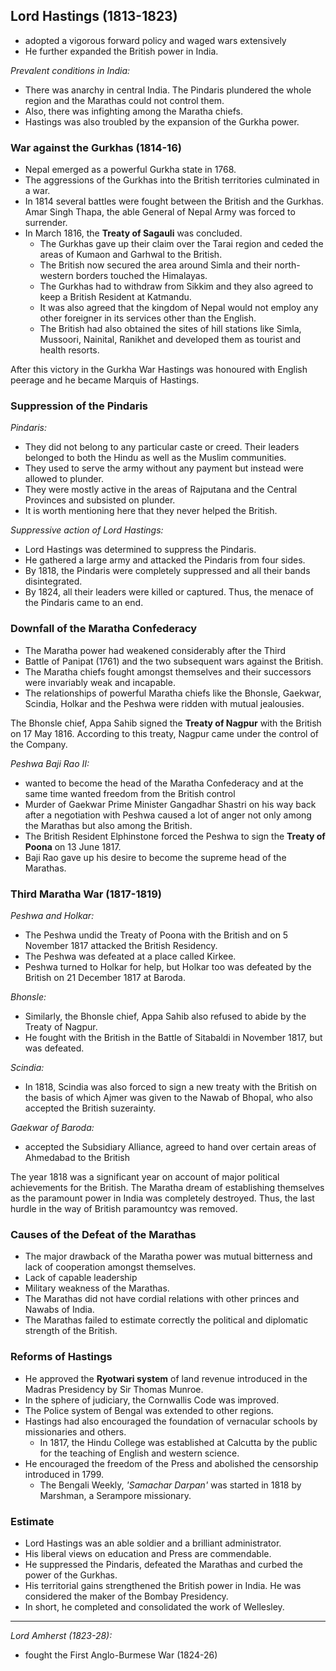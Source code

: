 
## Lord Hastings (1813-1823)
* adopted a vigorous forward policy and waged wars extensively
* He further expanded the British power in India.

_Prevalent conditions in India:_
* There was anarchy in central India. The Pindaris plundered the whole region and the Marathas could not control them.
* Also, there was infighting among the Maratha chiefs.
* Hastings was also troubled by the expansion of the Gurkha power.

### War against the Gurkhas (1814-16)
* Nepal emerged as a powerful Gurkha state in 1768.
* The aggressions of the Gurkhas into the British territories culminated in a war.
* In 1814 several battles were fought between the British and the Gurkhas. Amar Singh Thapa, the able General of Nepal Army was forced to surrender.
* In March 1816, the __Treaty of Sagauli__ was concluded.
    - The Gurkhas gave up their claim over the Tarai region and ceded the areas of Kumaon and Garhwal to the British.
    - The British now secured the area around Simla and their north-western borders touched the Himalayas.
    - The Gurkhas had to withdraw from Sikkim and they also agreed to keep a British Resident at Katmandu.
    - It was also agreed that the kingdom of Nepal would not employ any other foreigner in its services other than the English.
    - The British had also obtained the sites of hill stations like Simla, Mussoori, Nainital, Ranikhet and developed them as tourist and health resorts.

After this victory in the Gurkha War Hastings was honoured with English peerage and he became Marquis of Hastings.

### Suppression of the Pindaris

_Pindaris:_
* They did not belong to any particular caste or creed. Their leaders belonged to both the Hindu as well as the Muslim communities.
* They used to serve the army without any payment but instead were allowed to plunder.
* They were mostly active in the areas of Rajputana and the Central Provinces and subsisted on plunder.
* It is worth mentioning here that they never helped the British.

_Suppressive action of Lord Hastings:_
* Lord Hastings was determined to suppress the Pindaris.
* He gathered a large army and attacked the Pindaris from four sides.
* By 1818, the Pindaris were completely suppressed and all their bands disintegrated.
* By 1824, all their leaders were killed or captured. Thus, the menace of the Pindaris came to an end.

### Downfall of the Maratha Confederacy
* The Maratha power had weakened considerably after the Third
* Battle of Panipat (1761) and the two subsequent wars against the British.
* The Maratha chiefs fought amongst themselves and their successors were invariably weak and incapable.
* The relationships of powerful Maratha chiefs like the Bhonsle, Gaekwar, Scindia, Holkar and the Peshwa were ridden with mutual jealousies.

The Bhonsle chief, Appa Sahib signed the __Treaty of Nagpur__ with the British on 17 May 1816. According to this treaty, Nagpur came under the control of the Company.

_Peshwa Baji Rao II:_
* wanted to become the head of the Maratha Confederacy and at the same time wanted freedom from the British control
* Murder of Gaekwar Prime Minister Gangadhar Shastri on his way back after a negotiation with Peshwa caused a lot of anger not only among the Marathas but also among the British.
* The British Resident Elphinstone forced the Peshwa to sign the __Treaty of Poona__ on 13 June 1817.
* Baji Rao gave up his desire to become the supreme head of the Marathas.

### Third Maratha War (1817-1819)
_Peshwa and Holkar:_
* The Peshwa undid the Treaty of Poona with the British and on 5 November 1817 attacked the British Residency.
* The Peshwa was defeated at a place called Kirkee.
* Peshwa turned to Holkar for help, but Holkar too was defeated by the British on 21 December 1817 at Baroda.

_Bhonsle:_
* Similarly, the Bhonsle chief, Appa Sahib also refused to abide by the Treaty of Nagpur.
* He fought with the British in the Battle of Sitabaldi in November 1817, but was defeated.

_Scindia:_
* In 1818, Scindia was also forced to sign a new treaty with the British on the basis of which Ajmer was given to the Nawab of Bhopal, who also accepted the British suzerainty.

_Gaekwar of Baroda:_
* accepted the Subsidiary Alliance, agreed to hand over certain areas of Ahmedabad to the British

The year 1818 was a significant year on account of major political achievements for the British. The Maratha dream of establishing themselves as the paramount power in India was completely destroyed. Thus, the last hurdle in the way of British paramountcy was removed.

### Causes of the Defeat of the Marathas
* The major drawback of the Maratha power was mutual bitterness and lack of cooperation amongst themselves.
* Lack of capable leadership
* Military weakness of the Marathas.
* The Marathas did not have cordial relations with other princes and Nawabs of India.
* The Marathas failed to estimate correctly the political and diplomatic strength of the British.

### Reforms of Hastings
* He approved the __Ryotwari system__ of land revenue introduced in the Madras Presidency by Sir Thomas Munroe.
* In the sphere of judiciary, the Cornwallis Code was improved.
* The Police system of Bengal was extended to other regions.
* Hastings had also encouraged the foundation of vernacular schools by missionaries and others.
    - In 1817, the Hindu College was established at Calcutta by the public for the teaching of English and western science.
* He encouraged the freedom of the Press and abolished the censorship introduced in 1799.
    - The Bengali Weekly, _'Samachar Darpan'_ was started in 1818 by Marshman, a Serampore missionary.

### Estimate
* Lord Hastings was an able soldier and a brilliant administrator.
* His liberal views on education and Press are commendable.
* He suppressed the Pindaris, defeated the Marathas and curbed the power of the Gurkhas.
* His territorial gains strengthened the British power in India. He was considered the maker of the Bombay Presidency.
* In short, he completed and consolidated the work of Wellesley.

---

_Lord Amherst (1823-28):_
* fought the First Anglo-Burmese War (1824-26)

